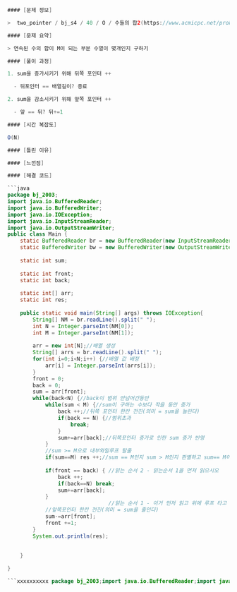 ```java
#### [문제 정보]

>  two_pointer / bj_s4 / 40 / O / 수들의 합2(https://www.acmicpc.net/problem/2003)

#### [문제 요약]

> 연속된 수의 합이 M이 되는 부분 수열이 몇개인지 구하기

#### [풀이 과정]

1. sum을 증가시키기 위해 뒤쪽 포인터 ++

  - 뒤포인터 == 배열길이? 종료

2. sum을 감소시키기 위해 앞쪽 포인터 ++

  - 앞 == 뒤? 뒤+=1

#### [시간 복잡도]

O(N)

#### [틀린 이유]

#### [느낀점]

#### [해결 코드]

```java
package bj_2003;
import java.io.BufferedReader;
import java.io.BufferedWriter;
import java.io.IOException;
import java.io.InputStreamReader;
import java.io.OutputStreamWriter;
public class Main {
	static BufferedReader br = new BufferedReader(new InputStreamReader(System.in));
	static BufferedWriter bw = new BufferedWriter(new OutputStreamWriter(System.out));
	
	static int sum;
	
	static int front;
	static int back;
	
	static int[] arr;
	static int res;
	
	public static void main(String[] args) throws IOException{
		String[] NM = br.readLine().split(" ");
		int N = Integer.parseInt(NM[0]);
		int M = Integer.parseInt(NM[1]);
		
		arr = new int[N];//배열 생성
		String[] arrs = br.readLine().split(" ");
		for(int i=0;i<N;i++) {//배열 값 배정
			arr[i] = Integer.parseInt(arrs[i]);
		}
		front = 0;
		back = 0;
		sum = arr[front];
		while(back<N) {//back이 범위 안넘어간동안
			while(sum < M) {//sum이 구하는 수보다 작을 동안 증가
				back ++;//뒤쪽 포인터 한칸 전진(의미 = sum을 늘린다)
				if(back == N) {//범위초과
					break;
				}
				sum+=arr[back];//뒤쪽포인터 증가로 인한 sum 증가 반영
			}
			//sum >= M으로 내부와일루프 탈출
			if(sum==M) res ++;//sum == M인지 sum > M인지 판별하고 sum== M이면 res ++
			
			if(front == back) { //읽는 순서 2 - 읽는순서 1을 먼저 읽으시오
				back ++;
				if(back==N) break;
				sum+=arr[back];
			}
								//읽는 순서 1 - 이거 먼저 읽고 위에 루프 타고 내려오면서 읽는 순서 2를 읽으시오
			//앞쪽포인터 한칸 전진(의미 = sum을 줄인다)
			sum-=arr[front];
			front +=1;
		}
		System.out.println(res);
		
		
	}

}

```xxxxxxxxxx package bj_2003;import java.io.BufferedReader;import java.io.BufferedWriter;import java.io.IOException;import java.io.InputStreamReader;import java.io.OutputStreamWriter;public class Main {    static BufferedReader br = new BufferedReader(new InputStreamReader(System.in));    static BufferedWriter bw = new BufferedWriter(new OutputStreamWriter(System.out));        static int sum;        static int front;    static int back;        static int[] arr;    static int res;        public static void main(String[] args) throws IOException{        String[] NM = br.readLine().split(" ");        int N = Integer.parseInt(NM[0]);        int M = Integer.parseInt(NM[1]);                arr = new int[N];//배열 생성        String[] arrs = br.readLine().split(" ");        for(int i=0;i<N;i++) {//배열 값 배정            arr[i] = Integer.parseInt(arrs[i]);        }        front = 0;        back = 0;        sum = arr[front];        while(back<N) {//back이 범위 안넘어간동안            while(sum < M) {//sum이 구하는 수보다 작을 동안 증가                back ++;//뒤쪽 포인터 한칸 전진(의미 = sum을 늘린다)                if(back == N) {//범위초과                    break;                }                sum+=arr[back];//뒤쪽포인터 증가로 인한 sum 증가 반영            }            //sum >= M으로 내부와일루프 탈출            if(sum==M) res ++;//sum == M인지 sum > M인지 판별하고 sum== M이면 res ++                        if(front == back) { //읽는 순서 2 - 읽는순서 1을 먼저 읽으시오                back ++;                if(back==N) break;                sum+=arr[back];            }                                //읽는 순서 1 - 이거 먼저 읽고 위에 루프 타고 내려오면서 읽는 순서 2를 읽으시오            //앞쪽포인터 한칸 전진(의미 = sum을 줄인다)            sum-=arr[front];            front +=1;        }        System.out.println(res);                    }}java
```